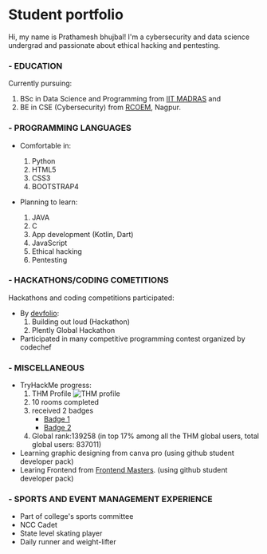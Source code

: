 # Student portfolio

Hi, my name is Prathamesh bhujbal! I'm
a cybersecurity and data science undergrad
and passionate about ethical hacking and pentesting.

### - EDUCATION
Currently pursuing:
1. BSc in Data Science and Programming from [IIT MADRAS](https://onlinedegree.iitm.ac.in/) and
2. BE in CSE (Cybersecurity) from [RCOEM](http://www.rknec.edu/), Nagpur.

### - PROGRAMMING LANGUAGES
- Comfortable in:
    1. Python
    2. HTML5
    3. CSS3
    4. BOOTSTRAP4

- Planning to learn:
    1. JAVA
    2. C
    3. App development (Kotlin, Dart)
    4. JavaScript
    5. Ethical hacking
    6. Pentesting

### - HACKATHONS/CODING COMETITIONS
Hackathons and coding competitions participated:
- By [devfolio](https://devfolio.co/):
    1. Building out loud (Hackathon)
    2. Plently Global Hackathon
- Participated in many competitive programming contest organized by codechef

### - MISCELLANEOUS
- TryHackMe progress:
  1. THM Profile 
 ![THM profile](<img src="https://tryhackme-badges.s3.amazonaws.com/bubblingPanda.png" alt="TryHackMe">)
  2. 10 rooms completed
  3. received 2 badges
     - [Badge 1](https://tryhackme.com/bubblingPanda/badges/terminaled)
     - [Badge 2](https://tryhackme.com/bubblingPanda/badges/7-day-streak)
  4. Global rank:139258 (in top 17% among all the THM global users, total global users: 837011)
- Learning graphic designing from canva pro (using github student developer pack)
- Learing Frontend from [Frontend Masters](Frontendmasters.com). (using github student developer pack)

### - SPORTS AND EVENT MANAGEMENT EXPERIENCE
- Part of college's sports committee
- NCC Cadet
- State level skating player
- Daily runner and weight-lifter
